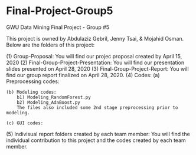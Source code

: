 # Final-Project-Group5
GWU Data Mining Final Project - Group #5

This project is owned by Abdulaziz Gebril, Jenny Tsai, & Mojahid Osman. Below are the folders of this project:

(1) Group-Proposal: You will find our projec proposal created by April 15, 2020
(2) Final-Group-Project-Presentation: You will find our presentation slides presented on April 28, 2020
(3) Final-Group-Project-Report: You will find our group report finalized on April 28, 2020.
(4) Codes:
    (a) Preprocessing codes:
    
    (b) Modeling codes: 
        b1) Modeling_RandomForest.py
        b2) Modeling_AdaBoost.py
        The files also included some 2nd stage preprocessing prior to modeling.
    
    (c) GUI codes:
    
(5) Indivisual report folders created by each team member: You will find the individual contribution to this project and the codes created by each team member.


